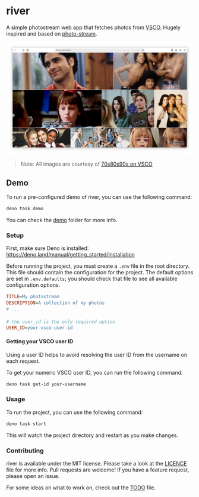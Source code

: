 # river

A simple photostream web app that fetches photos from [VSCO]. Hugely inspired
and based on [photo-stream].

![A demo of river on memories.vixalien.com](./.github/screenshots/preview.png)

> Note: All images are courtesy of [70s80s90s on VSCO][copyright]

## Demo

To run a pre-configured demo of river, you can use the following command:

```sh
deno task demo
```

You can check the [demo] folder for more info.

### Setup

First, make sure Deno is installed:
https://deno.land/manual/getting_started/installation

Before running the project, you must create a `.env` file in the root directory.
This file should contain the configuration for the project. The default options
are set in `.env.defaults`; you should check that file to see all available
configuration options.

```ini
TITLE=My photostream
DESCRIPTION=A collection of my photos
# ...

# the user_id is the only required option
USER_ID=your-vsco-user-id
```

#### Getting your VSCO user ID

Using a user ID helps to avoid resolving the user ID from the username on each
request.

To get your numeric VSCO user ID, you can run the following command:

```sh
deno task get-id your-username
```

### Usage

To run the project, you can use the following command:

```sh
deno task start
```

This will watch the project directory and restart as you make changes.

### Contributing

river is available under the MIT license. Please take a look at the [LICENCE]
file for more info. Pull requests are welcome! If you have a feature request,
please open an issue.

For some ideas on what to work on, check out the [TODO] file.

[vsco]: https://vsco.co
[photo-stream]: https://github.com/waschinski/photo-stream
[licence]: ./LICENCE
[todo]: ./TODO
[demo]: ./demo
[copyright]: https://vsco.co/70s80s90s/gallery
